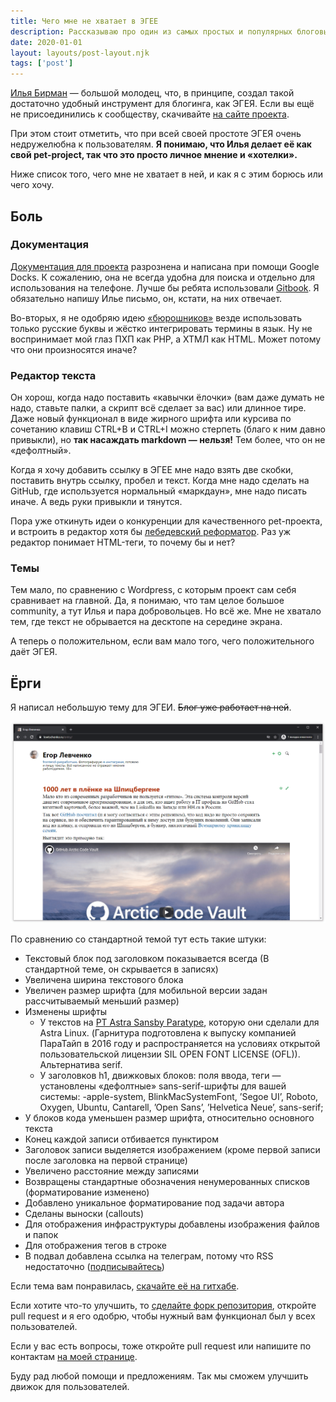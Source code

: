 ```yaml
---
title: Чего мне не хватает в ЭГЕЕ
description: Рассказываю про один из самых простых и популярных блоговых движков в русском интернете
date: 2020-01-01
layout: layouts/post-layout.njk
tags: ['post']
---
```

<!-- Excerpt Start -->
[Илья Бирман](https://ilyabirman.ru/) — большой молодец, что, в принципе, создал такой достаточно удобный инструмент для блогинга, как ЭГЕЯ. Если вы ещё не присоединились к сообществу, скачивайте [на сайте проекта](https://blogengine.ru/).
<!-- Excerpt End -->

При этом стоит отметить, что при всей своей простоте ЭГЕЯ очень недружелюбна к пользователям. **Я понимаю, что Илья делает её как свой pet-project, так что это просто личное мнение и «хотелки».**

Ниже список того, чего мне не хватает в ней, и как я с этим борюсь или чего хочу.

## Боль

### Документация

[Документация для проекта](https://blogengine.ru/help/) разрознена и написана при помощи Google Docks. К сожалению, она не всегда удобна для поиска и отдельно для использования на телефоне. Лучше бы ребята использовали [Gitbook](https://www.gitbook.com/). Я обязательно напишу Илье письмо, он, кстати, на них отвечает.

Во-вторых, я не одобряю идею [«бюрошников»](https://bureau.ru/) везде использовать только русские буквы и жёстко интегрировать термины в язык. Ну не воспринимает мой глаз ПХП как PHP, а ХТМЛ как HTML. Может потому что они произносятся иначе?

### Редактор текста

Он хорош, когда надо поставить «кавычки ёлочки» (вам даже думать не надо, ставьте палки, а скрипт всё сделает за вас) или длинное тире. Даже новый функционал в виде жирного шрифта или курсива по сочетанию клавиш CTRL+B и CTRL+I можно стерпеть (благо к ним давно привыкли), но **так насаждать markdown — нельзя!** Тем более, что он не «дефолтный».

Когда я хочу добавить ссылку в ЭГЕЕ мне надо взять две скобки, поставить внутрь ссылку, пробел и текст. Когда мне надо сделать на GitHub, где используется нормальный «маркдаун», мне надо писать иначе. А ведь руки привыкли и тянутся.

Пора уже откинуть идеи о конкуренции для качественного pet-проекта, и встроить в редактор хотя бы [лебедевский реформатор](https://www.artlebedev.ru/reformator/). Раз уж редактор понимает HTML-теги, то почему бы и нет?

### Темы

Тем мало, по сравнению с Wordpress, с которым проект сам себя сравнивает на главной. Да, я понимаю, что там целое большое community, а тут Илья и пара добровольцев. Но всё же. Мне не хватало тем, где текст не обрывается на десктопе на середине экрана.

А теперь о положительном, если вам мало того, чего положительного даёт ЭГЕЯ.

## Ёрги

Я написал небольшую тему для ЭГЕИ. ~~Блог уже работает на ней~~.

![](/imgs/2020-08-03_01-11-11.png)

По сравнению со стандартной темой тут есть такие штуки:

- Текстовый блок под заголовком показывается всегда (В стандартной теме, он скрывается в записях)
- Увеличена ширина текстового блока
- Увеличен размер шрифта (для мобильной версии задан рассчитываемый меньший размер)
- Изменены шрифты
  - У текстов на [PT Astra Sansby Paratype](https://www.paratype.ru/fonts/pt/pt-astra-sans), которую они сделали для Astra Linux. (Гарнитура подготовлена к выпуску компанией ПараТайп в 2016 году и распространяется на условиях открытой пользовательской лицензии SIL OPEN FONT LICENSE (OFL)). Альтернатива serif.
  - У заголовков h1, движковых блоков: поля ввода, теги — установлены «дефолтные» sans-serif-шрифты для вашей системы: -apple-system, BlinkMacSystemFont, ’Segoe UI’, Roboto, Oxygen, Ubuntu, Cantarell, ’Open Sans’, ’Helvetica Neue’, sans-serif;
- У блоков кода уменьшен размер шрифта, относительно основного текста
- Конец каждой записи отбивается пунктиром
- Заголовок записи выделяется изображением (кроме первой записи после заголовка на первой странице)
- Увеличено расстояние между записями
- Возвращены стандартные обозначения ненумерованных списков (форматирование изменено)
- Добавлено уникальное форматирование под задачи автора
- Сделаны выноски (callouts)
- Для отображения инфраструктуры добавлены изображения файлов и папок
- Для отображения тегов в строке
- В подвал добавлена ссылка на телеграм, потому что RSS недостаточно ([подписывайтесь](https://t.me/lewtschenko_e))

Если тема вам понравилась, [скачайте её на гитхабе](https://github.com/furtivite/blogengineRu_jorgi-theme/releases).

Если хотите что-то улучшить, то [сделайте форк репозитория](https://github.com/furtivite/blogengineRu_jorgi-theme), откройте pull request и я его одобрю, чтобы нужный вам функционал был у всех пользователей.

Если у вас есть вопросы, тоже откройте pull request или напишите по контактам [на моей странице](https://lewtschenko.ru/).

Буду рад любой помощи и предложениям. Так мы сможем улучшить движок для пользователей.
